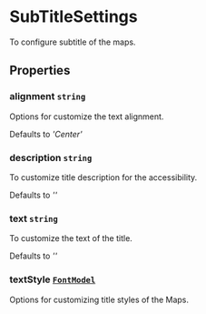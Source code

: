 # SubTitleSettings

To configure subtitle of the maps.

## Properties

### alignment `string`

Options for customize the text alignment.

Defaults to *'Center'*

### description `string`

To customize title description for the accessibility.

Defaults to *''*

### text `string`

To customize the text of the title.

Defaults to *''*

### textStyle [`FontModel`](./api-fontModel.html)

Options for customizing title styles of the Maps.
